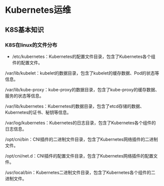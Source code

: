 # Kubernetes运维
## K8S基本知识
### K8S在linux的文件分布

+ /etc/kubernetes：Kubernetes的配置文件目录，包含了Kubernetes各个组件的配置文件。

/var/lib/kubelet：kubelet的数据目录，包含了kubelet的缓存数据、Pod的状态等信息。

/var/lib/kube-proxy：kube-proxy的数据目录，包含了kube-proxy的缓存数据、服务的状态等信息。

/var/lib/kubernetes：Kubernetes的数据目录，包含了etcd存储的数据、Kubernetes的证书、秘钥等信息。

/var/log/kubernetes：Kubernetes的日志目录，包含了Kubernetes各个组件的日志信息。

/opt/cni/bin：CNI插件的二进制文件目录，包含了Kubernetes网络插件的二进制文件。

/opt/cni/net.d：CNI插件的配置文件目录，包含了Kubernetes网络插件的配置文件。

/usr/local/bin：Kubernetes二进制文件目录，包含了Kubernetes各个组件的二进制文件。

